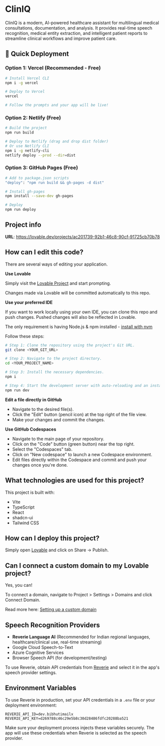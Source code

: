 # ClinIQ

ClinIQ is a modern, AI-powered healthcare assistant for multilingual medical consultations, documentation, and analysis. It provides real-time speech recognition, medical entity extraction, and intelligent patient reports to streamline clinical workflows and improve patient care.

## 🚀 Quick Deployment

### Option 1: Vercel (Recommended - Free)
```bash
# Install Vercel CLI
npm i -g vercel

# Deploy to Vercel
vercel

# Follow the prompts and your app will be live!
```

### Option 2: Netlify (Free)
```bash
# Build the project
npm run build

# Deploy to Netlify (drag and drop dist folder)
# Or use Netlify CLI
npm i -g netlify-cli
netlify deploy --prod --dir=dist
```

### Option 3: GitHub Pages (Free)
```bash
# Add to package.json scripts
"deploy": "npm run build && gh-pages -d dist"

# Install gh-pages
npm install --save-dev gh-pages

# Deploy
npm run deploy
```

## Project info

**URL**: https://lovable.dev/projects/ac201739-92b1-46c8-90cf-91725cb70b78

## How can I edit this code?

There are several ways of editing your application.

**Use Lovable**

Simply visit the [Lovable Project](https://lovable.dev/projects/ac201739-92b1-46c8-90cf-91725cb70b78) and start prompting.

Changes made via Lovable will be committed automatically to this repo.

**Use your preferred IDE**

If you want to work locally using your own IDE, you can clone this repo and push changes. Pushed changes will also be reflected in Lovable.

The only requirement is having Node.js & npm installed - [install with nvm](https://github.com/nvm-sh/nvm#installing-and-updating)

Follow these steps:

```sh
# Step 1: Clone the repository using the project's Git URL.
git clone <YOUR_GIT_URL>

# Step 2: Navigate to the project directory.
cd <YOUR_PROJECT_NAME>

# Step 3: Install the necessary dependencies.
npm i

# Step 4: Start the development server with auto-reloading and an instant preview.
npm run dev
```

**Edit a file directly in GitHub**

- Navigate to the desired file(s).
- Click the "Edit" button (pencil icon) at the top right of the file view.
- Make your changes and commit the changes.

**Use GitHub Codespaces**

- Navigate to the main page of your repository.
- Click on the "Code" button (green button) near the top right.
- Select the "Codespaces" tab.
- Click on "New codespace" to launch a new Codespace environment.
- Edit files directly within the Codespace and commit and push your changes once you're done.

## What technologies are used for this project?

This project is built with:

- Vite
- TypeScript
- React
- shadcn-ui
- Tailwind CSS

## How can I deploy this project?

Simply open [Lovable](https://lovable.dev/projects/ac201739-92b1-46c8-90cf-91725cb70b78) and click on Share -> Publish.

## Can I connect a custom domain to my Lovable project?

Yes, you can!

To connect a domain, navigate to Project > Settings > Domains and click Connect Domain.

Read more here: [Setting up a custom domain](https://docs.lovable.dev/tips-tricks/custom-domain#step-by-step-guide)

## Speech Recognition Providers

- **Reverie Language AI** (Recommended for Indian regional languages, healthcare/clinical use, real-time streaming)
- Google Cloud Speech-to-Text
- Azure Cognitive Services
- Browser Speech API (for development/testing)

To use Reverie, obtain API credentials from [Reverie](https://docs.reverieinc.com/) and select it in the app's speech provider settings.

## Environment Variables

To use Reverie in production, set your API credentials in a `.env` file or your deployment environment:

```
REVERIE_API_ID=dev.bibhutimailx
REVERIE_API_KEY=d269788c46c29e5b8c30d28486fdfc20288ba521
```

Make sure your deployment process injects these variables securely. The app will use these credentials when Reverie is selected as the speech provider.
